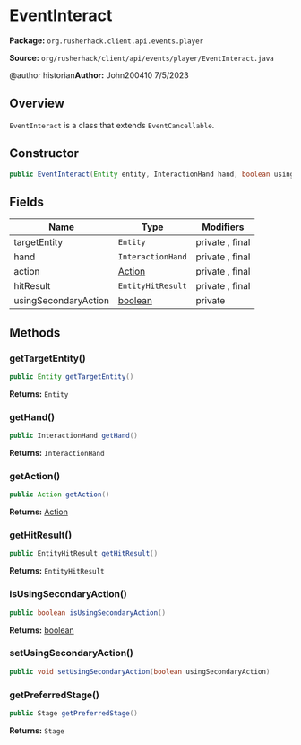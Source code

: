 # EventInteract

**Package:** `org.rusherhack.client.api.events.player`

**Source:** `org/rusherhack/client/api/events/player/EventInteract.java`


@author historian**Author:** John200410 7/5/2023



## Overview

`EventInteract` is a class that extends `EventCancellable`.

## Constructor

```java
public EventInteract(Entity entity, InteractionHand hand, boolean usingSecondaryAction, Action action, EntityHitResult hitResult)
```

## Fields

| Name | Type | Modifiers |
|------|------|----------|
| targetEntity | `Entity` | private , final |
| hand | `InteractionHand` | private , final |
| action | [Action](/client/api/events/player/Action.md) | private , final |
| hitResult | `EntityHitResult` | private , final |
| usingSecondaryAction | [boolean](https://docs.oracle.com/en/java/javase/21/docs/api/java.base/java/lang/Boolean.html) | private |


## Methods

### getTargetEntity()

```java
public Entity getTargetEntity()
```

**Returns:** `Entity`

### getHand()

```java
public InteractionHand getHand()
```

**Returns:** `InteractionHand`

### getAction()

```java
public Action getAction()
```

**Returns:** [Action](/client/api/events/player/Action.md)

### getHitResult()

```java
public EntityHitResult getHitResult()
```

**Returns:** `EntityHitResult`

### isUsingSecondaryAction()

```java
public boolean isUsingSecondaryAction()
```

**Returns:** [boolean](https://docs.oracle.com/en/java/javase/21/docs/api/java.base/java/lang/Boolean.html)

### setUsingSecondaryAction()

```java
public void setUsingSecondaryAction(boolean usingSecondaryAction)
```

### getPreferredStage()

```java
public Stage getPreferredStage()
```

**Returns:** `Stage`

